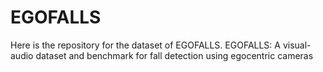 # EGOFALLS
Here is the repository for the dataset of EGOFALLS. EGOFALLS: A visual-audio dataset and benchmark for fall detection using egocentric cameras
